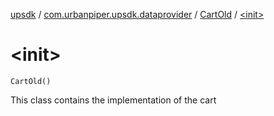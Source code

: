 [upsdk](../../index.md) / [com.urbanpiper.upsdk.dataprovider](../index.md) / [CartOld](index.md) / [&lt;init&gt;](./-init-.md)

# &lt;init&gt;

`CartOld()`

This class contains the implementation of the cart

